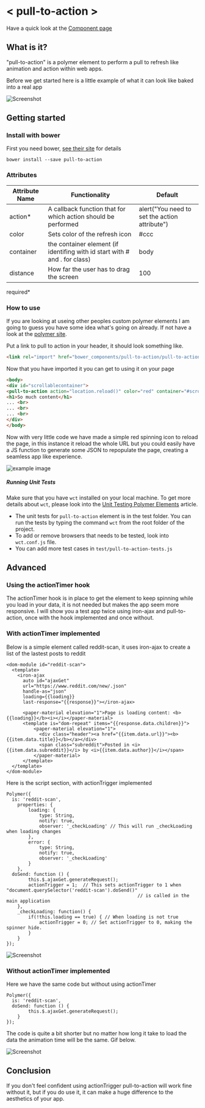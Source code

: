 # < pull-to-action >
Have a quick look at the [Component page](http://link2twenty.github.io/pull-to-action) 

## What is it?
"pull-to-action" is a polymer element to perform a pull to refresh like animation and action within web apps.

Before we get started here is a little example of what it can look like baked into a real app

![Screenshot](https://media.giphy.com/media/l2JJraDUGjqLQQQyQ/giphy.gif)

## Getting started

### Install with bower

First you need bower, [see their site](http://bower.io/) for details 

```
bower install --save pull-to-action
```

### Attributes

| Attribute Name | Functionality | Default |
|----------------|-------------|-------------|
| action* | A callback function that for which action should be performed | alert("You need to set the action attribute") |
| color | Sets color of the refresh icon | #ccc |
| container | the container element (if identifing with id start with # and . for class) | body |
| distance | How far the user has to drag the screen | 100 |
required*

### How to use

If you are looking at useing other peoples custom polymer elements I am going to guess you have some idea what's going on already. If not have a look at the [polymer site](http://polymer-project.org).

Put a link to pull to action in your header, it should look something like.
```html
<link rel="import" href="bower_components/pull-to-action/pull-to-action.html">
```

Now that you have imported it you can get to using it on your page
```html
<body>
<div id="scrollablecontainer">
<pull-to-action action="location.reload()" color="red" container="#scrollablecontainer"></pull-to-action>
<h1>So much content</h1>
... <br>
... <br>
... <br>
</div>
</body>
```

Now with very little code we have made a simple red spinning icon to reload the page, in this instance it reload the whole URL but you could easily have a JS function to generate some JSON to repopulate the page, creating a seamless app like experience.

![example image](https://media.giphy.com/media/3ornk5BJKhkSN6fTbO/giphy.gif)

##### Running Unit Tests

Make sure that you have `wct` installed on your local machine. To get more details about `wct`, please look into the [Unit Testing Polymer Elements](https://www.polymer-project.org/0.5/articles/unit-testing-elements.html) article.

- The unit tests for `pull-to-action` element is in the test folder. You can run the tests by typing the command `wct` from the root folder of the project. 
- To add or remove browsers that needs to be tested, look into `wct.conf.js` file. 
- You can add more test cases in `test/pull-to-action-tests.js`

## Advanced
### Using the actionTimer hook
The actionTimer hook is in place to get the element to keep spinning while you load in your data, it is not needed but makes the app seem more responsive. I will show you a test app twice using iron-ajax and pull-to-action, once with the hook implemented and once without.

### With actionTimer implemented
Below is a simple element called reddit-scan, it uses iron-ajax to create a list of the lastest posts to reddit 

```
<dom-module id="reddit-scan">
  <template>
    <iron-ajax
      auto id="ajaxGet"
      url="https://www.reddit.com/new/.json"
      handle-as="json"
	  loading={{loading}}
      last-response="{{response}}"></iron-ajax>

	  <paper-material elevation="1">Page is loading content: <b>{{loading}}</b><i></i></paper-material>
      <template is="dom-repeat" items="{{response.data.children}}">
          <paper-material elevation="1">
            <div class="header"><a href="{{item.data.url}}"><b>{{item.data.title}}</b></a></div>
            <span class="subreddit">Posted in <i>{{item.data.subreddit}}</i> by <i>{{item.data.author}}</i></span>
          </paper-material>
      </template>
  </template>
</dom-module>
```

Here is the script section, with actionTrigger implemented

```
Polymer({
  is: 'reddit-scan',
	properties: {
		loading: {
			type: String,
			notify: true,
			observer: '_checkLoading' // This will run _checkLoading when loading changes
		},
		error: {
			type: String,
			notify: true,
			observer: '_checkLoading'
		}
	},
  doSend: function () {
		this.$.ajaxGet.generateRequest();
		actionTrigger = 1; 	// This sets actionTrigger to 1 when "document.querySelector('reddit-scan').doSend()" 
												// is called in the main application
	},
	_checkLoading: function() {
		if(!this.loading == true) { // When loading is not true
			actionTrigger = 0; // Set actionTrigger to 0, making the spinner hide.
		}
	}
});
```

![Screenshot](https://media.giphy.com/media/l2JJraDUGjqLQQQyQ/giphy.gif)

### Without actionTimer implemented
Here we have the same code but without using actionTimer

```
Polymer({
  is: 'reddit-scan',
  doSend: function () {
		this.$.ajaxGet.generateRequest();
	}
});
```
The code is quite a bit shorter but no matter how long it take to load the data the animation time will be the same. Gif below.

![Screenshot](https://media.giphy.com/media/l0IpXjo4kJLKcxqdW/giphy.gif)

## Conclusion
If you don't feel confident using actionTrigger pull-to-action will work fine without it, but if you do use it, it can make a huge difference to the aesthetics of your app.
